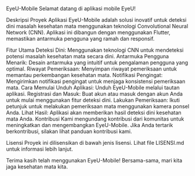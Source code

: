 EyeU-Mobile
Selamat datang di aplikasi mobile EyeU!

Deskripsi Proyek
Aplikasi EyeU-Mobile adalah solusi inovatif untuk deteksi dini masalah kesehatan mata menggunakan teknologi Convolutional Neural Network (CNN). Aplikasi ini dibangun dengan menggunakan Flutter, memastikan antarmuka pengguna yang ramah dan responsif.

Fitur Utama
Deteksi Dini: Menggunakan teknologi CNN untuk mendeteksi potensi masalah kesehatan mata secara dini.
Antarmuka Pengguna Menarik: Desain antarmuka yang intuitif untuk pengalaman pengguna yang optimal.
Riwayat Pemeriksaan: Menyimpan riwayat pemeriksaan untuk memantau perkembangan kesehatan mata.
Notifikasi Pengingat: Mengirimkan notifikasi pengingat untuk menjaga konsistensi pemeriksaan mata.
Cara Memulai
Unduh Aplikasi: Unduh EyeU-Mobile melalui tautan aplikasi.
Registrasi dan Masuk: Buat akun atau masuk dengan akun Anda untuk mulai menggunakan fitur deteksi dini.
Lakukan Pemeriksaan: Ikuti petunjuk untuk melakukan pemeriksaan mata menggunakan kamera ponsel Anda.
Lihat Hasil: Aplikasi akan memberikan hasil deteksi dini kesehatan mata Anda.
Kontribusi
Kami mengundang kontribusi dari komunitas untuk meningkatkan dan mengembangkan EyeU-Mobile. Jika Anda tertarik berkontribusi, silakan lihat panduan kontribusi kami.

Lisensi
Proyek ini dilisensikan di bawah jenis lisensi. Lihat file LISENSI.md untuk informasi lebih lanjut.

Terima kasih telah menggunakan EyeU-Mobile! Bersama-sama, mari kita jaga kesehatan mata kita.
